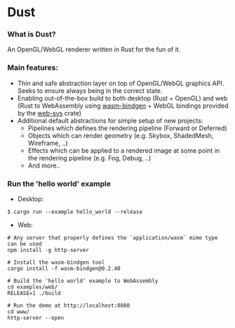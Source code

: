 # Dust

### What is Dust?

An OpenGL/WebGL renderer written in Rust for the fun of it.

### Main features:

- Thin and safe abstraction layer on top of OpenGL/WebGL graphics API. Seeks to ensure always being in the correct state.
- Enabling out-of-the-box build to both desktop (Rust + OpenGL) and web (Rust to WebAssembly using [wasm-bindgen](https://rustwasm.github.io/wasm-bindgen/) + WebGL bindings provided by the [web-sys](https://rustwasm.github.io/wasm-bindgen/api/web_sys/) crate)
- Additional default abstractions for simple setup of new projects:
    - Pipelines which defines the rendering pipeline (Forward or Deferred)
    - Objects which can render geometry (e.g. Skybox, ShadedMesh, Wireframe, ..)
    - Effects which can be applied to a rendered image at some point in the rendering pipeline (e.g. Fog, Debug, ..)
    - And more..

### Run the 'hello world' example

- Desktop: 
```console
$ cargo run --example hello_world --release
``` 
- Web: 
```console
# Any server that properly defines the `application/wasm` mime type can be used
npm install -g http-server

# Install the wasm-bindgen tool
cargo install -f wasm-bindgen@0.2.40

# Build the 'hello world' example to WebAssembly
cd examples/web/
RELEASE=1 ./build

# Run the demo at http://localhost:8080
cd www/
http-server --open
``` 
